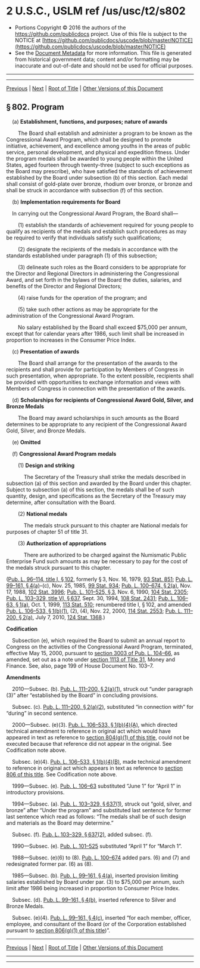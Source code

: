 ---
---

# 2 U.S.C., USLM ref /us/usc/t2/s802

* Portions Copyright © 2016 the authors of the https://github.com/publicdocs project.
  Use of this file is subject to the NOTICE at [https://github.com/publicdocs/uscode/blob/master/NOTICE](https://github.com/publicdocs/uscode/blob/master/NOTICE)
* See the [Document Metadata](././../../../../..//README.md) for more information.
  This file is generated from historical government data; content and/or formatting may be inaccurate and out-of-date and should not be used for official purposes.

----------
----------

[Previous](./../../../../..//us/usc/t2/ch19/schI/m__us_usc_t2_s801.md) | [Next](./../../../../..//us/usc/t2/ch19/schI/m__us_usc_t2_s803.md) | [Root of Title](./../../../../../) | [Other Versions of this Document](https://publicdocs.github.io/go/links?ns=uslm&ref=%2Fus%2Fusc%2Ft2%2Fs802)

## § 802. Program

    (a) __Establishment, functions, and purposes; nature of awards__ 

        The Board shall establish and administer a program to be known as the Congressional Award Program, which shall be designed to promote initiative, achievement, and excellence among youths in the areas of public service, personal development, and physical and expedition fitness. Under the program medals shall be awarded to young people within the United States, aged fourteen through twenty-three (subject to such exceptions as the Board may prescribe), who have satisfied the standards of achievement established by the Board under subsection (b) of this section. Each medal shall consist of gold-plate over bronze, rhodium over bronze, or bronze and shall be struck in accordance with subsection (f) of this section.

    (b) __Implementation requirements for Board__ 

    In carrying out the Congressional Award Program, the Board shall—

        (1) establish the standards of achievement required for young people to qualify as recipients of the medals and establish such procedures as may be required to verify that individuals satisfy such qualifications;

        (2) designate the recipients of the medals in accordance with the standards established under paragraph (1) of this subsection;

        (3) delineate such roles as the Board considers to be appropriate for the Director and Regional Directors in administering the Congressional Award, and set forth in the bylaws of the Board the duties, salaries, and benefits of the Director and Regional Directors;

        (4) raise funds for the operation of the program; and

        (5) take such other actions as may be appropriate for the administration of the Congressional Award Program.

        No salary established by the Board shall exceed $75,000 per annum, except that for calendar years after 1986, such limit shall be increased in proportion to increases in the Consumer Price Index.

    (c) __Presentation of awards__ 

        The Board shall arrange for the presentation of the awards to the recipients and shall provide for participation by Members of Congress in such presentation, when appropriate. To the extent possible, recipients shall be provided with opportunities to exchange information and views with Members of Congress in connection with the presentation of the awards.

    (d) __Scholarships for recipients of Congressional Award Gold, Silver, and Bronze Medals__ 

        The Board may award scholarships in such amounts as the Board determines to be appropriate to any recipient of the Congressional Award Gold, Silver, and Bronze Medals.

    (e) __Omitted__ 

    (f) __Congressional Award Program medals__ 

        (1) __Design and striking__ 

            The Secretary of the Treasury shall strike the medals described in subsection (a) of this section and awarded by the Board under this chapter. Subject to subsection (a) of this section, the medals shall be of such quantity, design, and specifications as the Secretary of the Treasury may determine, after consultation with the Board.

        (2) __National medals__ 

            The medals struck pursuant to this chapter are National medals for purposes of chapter 51 of title 31.

        (3) __Authorization of appropriations__ 

            There are authorized to be charged against the Numismatic Public Enterprise Fund such amounts as may be necessary to pay for the cost of the medals struck pursuant to this chapter.

([Pub. L. 96–114, title I, § 102][/us/pl/96/114/s102], formerly § 3, Nov. 16, 1979, [93 Stat. 851][/us/stat/93/851]; [Pub. L. 99–161, § 4(a)][/us/pl/99/161/s4/a]–(c), Nov. 25, 1985, [99 Stat. 934][/us/stat/99/934]; [Pub. L. 100–674, § 2(a)][/us/pl/100/674/s2/a], Nov. 17, 1988, [102 Stat. 3996][/us/stat/102/3996]; [Pub. L. 101–525, § 3][/us/pl/101/525/s3], Nov. 6, 1990, [104 Stat. 2305][/us/stat/104/2305]; [Pub. L. 103–329, title VI, § 637][/us/pl/103/329/s637], Sept. 30, 1994, [108 Stat. 2431][/us/stat/108/2431]; [Pub. L. 106–63, § 1(a)][/us/pl/106/63/s1/a], Oct. 1, 1999, [113 Stat. 510][/us/stat/113/510]; renumbered title I, § 102, and amended [Pub. L. 106–533, § 1(b)(1)][/us/pl/106/533/s1/b/1], (2), (4), Nov. 22, 2000, [114 Stat. 2553][/us/stat/114/2553]; [Pub. L. 111–200, § 2(a)][/us/pl/111/200/s2/a], July 7, 2010, [124 Stat. 1368][/us/stat/124/1368].)

 __Codification__ 

    Subsection (e), which required the Board to submit an annual report to Congress on the activities of the Congressional Award Program, terminated, effective May 15, 2000, pursuant to [section 3003 of Pub. L. 104–66][/us/pl/104/66/s3003], as amended, set out as a note under [section 1113 of Title 31][/us/usc/t31/s1113], Money and Finance. See, also, page 199 of House Document No. 103–7.

 __Amendments__ 

    2010—Subsec. (b). [Pub. L. 111–200, § 2(a)(1)][/us/pl/111/200/s2/a/1], struck out “under paragraph (3)” after “established by the Board” in concluding provisions.

    Subsec. (c). [Pub. L. 111–200, § 2(a)(2)][/us/pl/111/200/s2/a/2], substituted “in connection with” for “during” in second sentence.

    2000—Subsec. (e)(3). [Pub. L. 106–533, § 1(b)(4)(A)][/us/pl/106/533/s1/b/4/A], which directed technical amendment to reference in original act which would have appeared in text as reference to [section 804(g)(1) of this title][/us/usc/t2/s804/g/1], could not be executed because that reference did not appear in the original. See Codification note above.

    Subsec. (e)(4). [Pub. L. 106–533, § 1(b)(4)(B)][/us/pl/106/533/s1/b/4/B], made technical amendment to reference in original act which appears in text as reference to [section 806 of this title][/us/usc/t2/s806]. See Codification note above.

    1999—Subsec. (e). [Pub. L. 106–63][/us/pl/106/63] substituted “June 1” for “April 1” in introductory provisions.

    1994—Subsec. (a). [Pub. L. 103–329, § 637(1)][/us/pl/103/329/s637/1], struck out “gold, silver, and bronze” after “Under the program” and substituted last sentence for former last sentence which read as follows: “The medals shall be of such design and materials as the Board may determine.”

    Subsec. (f). [Pub. L. 103–329, § 637(2)][/us/pl/103/329/s637/2], added subsec. (f).

    1990—Subsec. (e). [Pub. L. 101–525][/us/pl/101/525] substituted “April 1” for “March 1”.

    1988—Subsec. (e)(6) to (8). [Pub. L. 100–674][/us/pl/100/674] added pars. (6) and (7) and redesignated former par. (6) as (8).

    1985—Subsec. (b). [Pub. L. 99–161, § 4(a)][/us/pl/99/161/s4/a], inserted provision limiting salaries established by Board under par. (3) to $75,000 per annum, such limit after 1986 being increased in proportion to Consumer Price Index.

    Subsec. (d). [Pub. L. 99–161, § 4(b)][/us/pl/99/161/s4/b], inserted reference to Silver and Bronze Medals.

    Subsec. (e)(4). [Pub. L. 99–161, § 4(c)][/us/pl/99/161/s4/c], inserted “for each member, officer, employee, and consultant of the Board (or of the Corporation established pursuant to [section 806(g)(1) of this title][/us/usc/t2/s806/g/1])”.

----------

[Previous](./../../../../..//us/usc/t2/ch19/schI/m__us_usc_t2_s801.md) | [Next](./../../../../..//us/usc/t2/ch19/schI/m__us_usc_t2_s803.md) | [Root of Title](./../../../../../) | [Other Versions of this Document](https://publicdocs.github.io/go/links?ns=uslm&ref=%2Fus%2Fusc%2Ft2%2Fs802)

----------
----------

[/us/pl/96/114/s102]: https://publicdocs.github.io/go/links?ns=uslm&ref=%2Fus%2Fpl%2F96%2F114%2Fs102
[/us/stat/93/851]: https://publicdocs.github.io/go/links?ns=uslm&ref=%2Fus%2Fstat%2F93%2F851
[/us/pl/99/161/s4/a]: https://publicdocs.github.io/go/links?ns=uslm&ref=%2Fus%2Fpl%2F99%2F161%2Fs4%2Fa
[/us/stat/99/934]: https://publicdocs.github.io/go/links?ns=uslm&ref=%2Fus%2Fstat%2F99%2F934
[/us/pl/100/674/s2/a]: https://publicdocs.github.io/go/links?ns=uslm&ref=%2Fus%2Fpl%2F100%2F674%2Fs2%2Fa
[/us/stat/102/3996]: https://publicdocs.github.io/go/links?ns=uslm&ref=%2Fus%2Fstat%2F102%2F3996
[/us/pl/101/525/s3]: https://publicdocs.github.io/go/links?ns=uslm&ref=%2Fus%2Fpl%2F101%2F525%2Fs3
[/us/stat/104/2305]: https://publicdocs.github.io/go/links?ns=uslm&ref=%2Fus%2Fstat%2F104%2F2305
[/us/pl/103/329/s637]: https://publicdocs.github.io/go/links?ns=uslm&ref=%2Fus%2Fpl%2F103%2F329%2Fs637
[/us/stat/108/2431]: https://publicdocs.github.io/go/links?ns=uslm&ref=%2Fus%2Fstat%2F108%2F2431
[/us/pl/106/63/s1/a]: https://publicdocs.github.io/go/links?ns=uslm&ref=%2Fus%2Fpl%2F106%2F63%2Fs1%2Fa
[/us/stat/113/510]: https://publicdocs.github.io/go/links?ns=uslm&ref=%2Fus%2Fstat%2F113%2F510
[/us/pl/106/533/s1/b/1]: https://publicdocs.github.io/go/links?ns=uslm&ref=%2Fus%2Fpl%2F106%2F533%2Fs1%2Fb%2F1
[/us/stat/114/2553]: https://publicdocs.github.io/go/links?ns=uslm&ref=%2Fus%2Fstat%2F114%2F2553
[/us/pl/111/200/s2/a]: https://publicdocs.github.io/go/links?ns=uslm&ref=%2Fus%2Fpl%2F111%2F200%2Fs2%2Fa
[/us/stat/124/1368]: https://publicdocs.github.io/go/links?ns=uslm&ref=%2Fus%2Fstat%2F124%2F1368
[/us/pl/104/66/s3003]: https://publicdocs.github.io/go/links?ns=uslm&ref=%2Fus%2Fpl%2F104%2F66%2Fs3003
[/us/usc/t31/s1113]: https://publicdocs.github.io/go/links?ns=uslm&ref=%2Fus%2Fusc%2Ft31%2Fs1113
[/us/pl/111/200/s2/a/1]: https://publicdocs.github.io/go/links?ns=uslm&ref=%2Fus%2Fpl%2F111%2F200%2Fs2%2Fa%2F1
[/us/pl/111/200/s2/a/2]: https://publicdocs.github.io/go/links?ns=uslm&ref=%2Fus%2Fpl%2F111%2F200%2Fs2%2Fa%2F2
[/us/pl/106/533/s1/b/4/A]: https://publicdocs.github.io/go/links?ns=uslm&ref=%2Fus%2Fpl%2F106%2F533%2Fs1%2Fb%2F4%2FA
[/us/usc/t2/s804/g/1]: https://publicdocs.github.io/go/links?ns=uslm&ref=%2Fus%2Fusc%2Ft2%2Fs804%2Fg%2F1
[/us/pl/106/533/s1/b/4/B]: https://publicdocs.github.io/go/links?ns=uslm&ref=%2Fus%2Fpl%2F106%2F533%2Fs1%2Fb%2F4%2FB
[/us/usc/t2/s806]: https://publicdocs.github.io/go/links?ns=uslm&ref=%2Fus%2Fusc%2Ft2%2Fs806
[/us/pl/106/63]: https://publicdocs.github.io/go/links?ns=uslm&ref=%2Fus%2Fpl%2F106%2F63
[/us/pl/103/329/s637/1]: https://publicdocs.github.io/go/links?ns=uslm&ref=%2Fus%2Fpl%2F103%2F329%2Fs637%2F1
[/us/pl/103/329/s637/2]: https://publicdocs.github.io/go/links?ns=uslm&ref=%2Fus%2Fpl%2F103%2F329%2Fs637%2F2
[/us/pl/101/525]: https://publicdocs.github.io/go/links?ns=uslm&ref=%2Fus%2Fpl%2F101%2F525
[/us/pl/100/674]: https://publicdocs.github.io/go/links?ns=uslm&ref=%2Fus%2Fpl%2F100%2F674
[/us/pl/99/161/s4/a]: https://publicdocs.github.io/go/links?ns=uslm&ref=%2Fus%2Fpl%2F99%2F161%2Fs4%2Fa
[/us/pl/99/161/s4/b]: https://publicdocs.github.io/go/links?ns=uslm&ref=%2Fus%2Fpl%2F99%2F161%2Fs4%2Fb
[/us/pl/99/161/s4/c]: https://publicdocs.github.io/go/links?ns=uslm&ref=%2Fus%2Fpl%2F99%2F161%2Fs4%2Fc
[/us/usc/t2/s806/g/1]: https://publicdocs.github.io/go/links?ns=uslm&ref=%2Fus%2Fusc%2Ft2%2Fs806%2Fg%2F1


